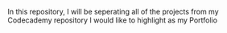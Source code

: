 In this repository, I will be seperating all of the projects from my Codecademy repository I would like to highlight as my Portfolio
